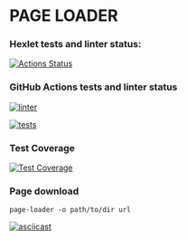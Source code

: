 # PAGE LOADER

### Hexlet tests and linter status:
[![Actions Status](https://github.com/bugaga427/python-project-lvl3/workflows/hexlet-check/badge.svg)](https://github.com/bugaga427/python-project-lvl3/actions)

### GitHub Actions tests and linter status
[![linter](https://github.com/bugaga427/python-project-lvl3/actions/workflows/linter.yml/badge.svg)](https://github.com/bugaga427/python-project-lvl3/actions/workflows/linter.yml)

[![tests](https://github.com/bugaga427/python-project-lvl3/actions/workflows/tests.yml/badge.svg)](https://github.com/bugaga427/python-project-lvl3/actions/workflows/tests.yml)

### Test Coverage
[![Test Coverage](https://api.codeclimate.com/v1/badges/6a60973876c575267cf0/test_coverage)](https://codeclimate.com/github/bugaga427/python-project-lvl3/test_coverage)

### Page download
```
page-loader -o path/to/dir url
```
[![asciicast](https://asciinema.org/a/wdGLPlhcpZA0VSGeOydfTYAM5.png)](https://asciinema.org/a/wdGLPlhcpZA0VSGeOydfTYAM5)